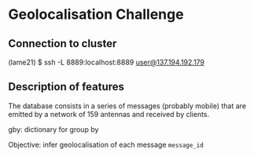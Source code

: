 # Geolocalisation Challenge


## Connection to cluster
(lame21)
$ ssh -L 8889:localhost:8889 user@137.194.192.179 




## Description of features
The database consists in a series of messages (probably mobile) that are emitted 
by a network of 159 antennas and received by clients.

gby: dictionary for group by


Objective: infer geolocalisation of each message `message_id`